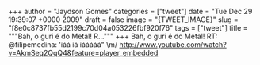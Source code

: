 
+++
author = "Jaydson Gomes"
categories = ["tweet"]
date = "Tue Dec 29 19:39:07 +0000 2009"
draft = false
image = "{TWEET_IMAGE}"
slug = "f8e0c8737fb55d2199c70d04a053226fbf920f76"
tags = ["tweet"]
title = """Bah, o guri é do Metal! R..."""
+++
Bah, o guri é do Metal! RT: @filipemedina: 'iáá iá iááááá" \m/ http://www.youtube.com/watch?v=AkmSeq2QqQ4&feature=player_embedded

